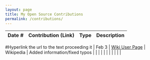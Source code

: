 ```yaml
---
layout: page
title: My Open Source Contributions
permalink: /contributions/
---
```


<!--
Type of the contribution should be "Wikipedia edit", "OpenStreet Map feature", "Documentation", "Course website", "Blog",
"Browser Add-on", etc.

The description should include a brief summary of what you did.

The link should bring us to a public page that shows your contribution. 

Replace the first row with your own contribution. 

-->





| Date #       | Contribution (Link)  | Type  | Description |
|---|:---|:---|:---|
#Hyperlink the url to the text proceeding it
| Feb 3   | [Wiki User Page](https://en.wikipedia.org/wiki/Special:Contributions/C7667DPR)   | Wikipedia   |   Added information/fixed typos   |
|     |     |     |      |
|     |     |     |      |
